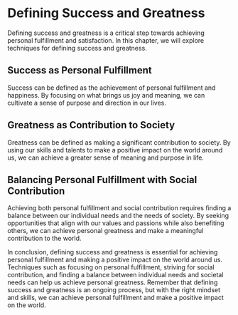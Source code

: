 Defining Success and Greatness
=======================================================

Defining success and greatness is a critical step towards achieving personal fulfillment and satisfaction. In this chapter, we will explore techniques for defining success and greatness.

Success as Personal Fulfillment
-------------------------------

Success can be defined as the achievement of personal fulfillment and happiness. By focusing on what brings us joy and meaning, we can cultivate a sense of purpose and direction in our lives.

Greatness as Contribution to Society
------------------------------------

Greatness can be defined as making a significant contribution to society. By using our skills and talents to make a positive impact on the world around us, we can achieve a greater sense of meaning and purpose in life.

Balancing Personal Fulfillment with Social Contribution
-------------------------------------------------------

Achieving both personal fulfillment and social contribution requires finding a balance between our individual needs and the needs of society. By seeking opportunities that align with our values and passions while also benefiting others, we can achieve personal greatness and make a meaningful contribution to the world.

In conclusion, defining success and greatness is essential for achieving personal fulfillment and making a positive impact on the world around us. Techniques such as focusing on personal fulfillment, striving for social contribution, and finding a balance between individual needs and societal needs can help us achieve personal greatness. Remember that defining success and greatness is an ongoing process, but with the right mindset and skills, we can achieve personal fulfillment and make a positive impact on the world.
